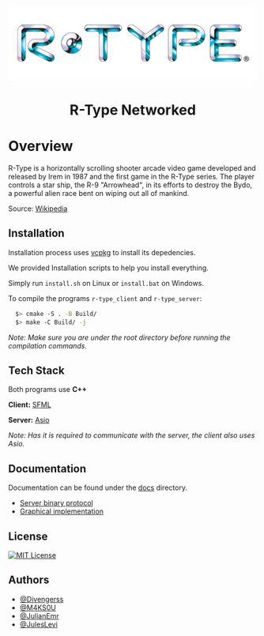 <h1 align="center">
  <img src=".logo.png"/><br/>
  <div style="border-bottom: #ffffff 4px solid"></div><br/>
  R-Type Networked
</h1>

# Overview

R-Type is a horizontally scrolling shooter arcade video game developed and released by Irem in 1987 and the first game in the R-Type series. The player controls a star ship, the R-9 "Arrowhead", in its efforts to destroy the Bydo, a powerful alien race bent on wiping out all of mankind.

Source: [Wikipedia](https://en.wikipedia.org/wiki/R-Type)


## Installation

Installation process uses [vcpkg](https://github.com/microsoft/vcpkg/tree/master) to install its depedencies.

We provided Installation scripts to help you install everything.

Simply run `install.sh` on Linux or `install.bat` on Windows.

To compile the programs `r-type_client` and `r-type_server`:
```bash
  $> cmake -S . -B Build/
  $> make -C Build/ -j
```
*Note: Make sure you are under the root directory before running the compilation commands.*
    
## Tech Stack

Both programs use **C++**

**Client:** [SFML](https://www.sfml-dev.org/documentation/2.6.0/index.php)

**Server:** [Asio](https://think-async.com/Asio/asio-1.28.0/doc/asio/overview/basics.html)

*Note: Has it is required to communicate with the server, the client also uses Asio.*


## Documentation

Documentation can be found under the [docs](https://github.com/EpitechPromo2026/B-CPP-500-PAR-5-1-rtype-julian.emery/tree/main/docs) directory.

- [Server binary protocol](https://github.com/EpitechPromo2026/B-CPP-500-PAR-5-1-rtype-julian.emery/blob/main/docs/SERVER.md)
- [Graphical implementation](https://github.com/EpitechPromo2026/B-CPP-500-PAR-5-1-rtype-julian.emery/blob/main/docs/CLIENT.md)


## License

[![MIT License](https://img.shields.io/badge/License-MIT-green.svg)](https://github.com/EpitechPromo2026/B-CPP-500-PAR-5-1-rtype-julian.emery/blob/main/LICENSE)


## Authors

- [@Divengerss](https://github.com/Divengerss)
- [@M4KS0U](https://github.com/M4KS0U)
- [@JulianEmr](https://github.com/JulianEmr)
- [@JulesLevi](https://github.com/JulesLevi)
